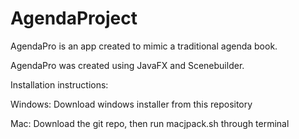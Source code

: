 # AgendaProject

AgendaPro is an app created to mimic a traditional agenda book. 

AgendaPro was created using JavaFX and Scenebuilder.

Installation instructions:

Windows: Download windows installer from this repository

Mac: Download the git repo, then run macjpack.sh through terminal
